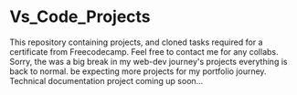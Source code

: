 # Vs_Code_Projects
This repository containing projects, and cloned tasks required for a certificate from Freecodecamp.
Feel free to contact me for any collabs.
Sorry, the was a big break in my  web-dev journey's projects everything is back to normal. be expecting more projects for my portfolio journey.
Technical documentation project coming up soon...
